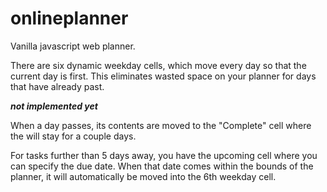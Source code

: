 # onlineplanner
Vanilla javascript web planner.

There are six dynamic weekday cells, which move every day so that the current day is first.
This eliminates wasted space on your planner for days that have already past.

***not implemented yet***

When a day passes, its contents are moved to the "Complete" cell where the will stay
for a couple days.

For tasks further than 5 days away, you have the upcoming cell where you can specify the
due date. When that date comes within the bounds of the planner, it will automatically be
moved into the 6th weekday cell.

